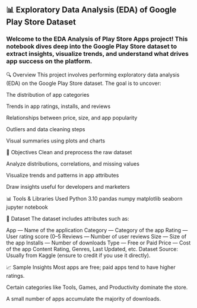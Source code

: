 <h2>📊 Exploratory Data Analysis (EDA) of Google Play Store Dataset</h2>
<h3>Welcome to the EDA Analysis of Play Store Apps project! This notebook dives deep into the Google Play Store dataset to extract insights, visualize trends, and understand what drives app success on the platform.</h3>

🔍 Overview
This project involves performing exploratory data analysis (EDA) on the Google Play Store dataset. The goal is to uncover:

The distribution of app categories

Trends in app ratings, installs, and reviews

Relationships between price, size, and app popularity

Outliers and data cleaning steps

Visual summaries using plots and charts

🧠 Objectives
Clean and preprocess the raw dataset

Analyze distributions, correlations, and missing values

Visualize trends and patterns in app attributes

Draw insights useful for developers and marketers

📊 Tools & Libraries Used
Python 3.10
pandas
numpy
matplotlib
seaborn
jupyter notebook

📂 Dataset
The dataset includes attributes such as:

App — Name of the application
Category — Category of the app
Rating — User rating score (0–5
Reviews — Number of user reviews
Size — Size of the app
Installs — Number of downloads
Type — Free or Paid
Price — Cost of the app
Content Rating, Genres, Last Updated, etc.
Dataset Source: Usually from Kaggle (ensure to credit if you use it directly).

📈 Sample Insights
Most apps are free; paid apps tend to have higher ratings.

Certain categories like Tools, Games, and Productivity dominate the store.

A small number of apps accumulate the majority of downloads.

